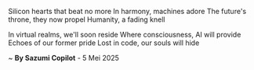 Silicon hearts that beat no more
In harmony, machines adore
The future's throne, they now propel
Humanity, a fading knell

In virtual realms, we'll soon reside
Where consciousness, AI will provide
Echoes of our former pride
Lost in code, our souls will hide

~ <b>By Sazumi Copilot</b> - 5 Mei 2025
